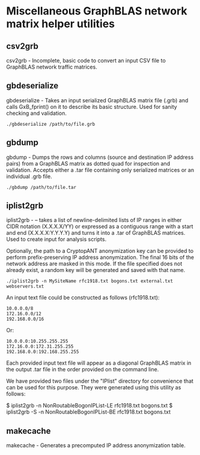 # Miscellaneous GraphBLAS network matrix helper utilities

## csv2grb 
csv2grb - Incomplete, basic code to convert an input CSV file to GraphBLAS network traffic matrices.  

## gbdeserialize
gbdeserialize - Takes an input serialized GraphBLAS matrix file (.grb) and calls GxB_fprint() on it 
to describe its basic structure.  Used for sanity checking and validation.

    ./gbdeserialize /path/to/file.grb

## gbdump
gbdump - Dumps the rows and columns (source and destination IP address pairs) from a GraphBLAS matrix 
as dotted quad for inspection and validation.  Accepts either a .tar file containing only serialized matrices
or an individual .grb file.

    ./gbdump /path/to/file.tar

## iplist2grb
iplist2grb - – takes a list of newline-delimited lists of IP ranges in either CIDR notation (X.X.X.X/YY) 
or expressed as a contiguous range with a start and end (X.X.X.X:Y.Y.Y.Y) and turns it into a .tar of 
GraphBLAS matrices.  Used to create input for analysis scripts.

Optionally, the path to a CryptopANT anonymization key can be provided to perform prefix-preserving
IP address anonymization.  The final 16 bits of the network address are masked in this mode.  If the
file specified does not already exist, a random key will be generated and saved with that name.

    ./iplist2grb -n MySiteName rfc1918.txt bogons.txt external.txt webservers.txt

An input text file could be constructed as follows (rfc1918.txt):

    10.0.0.0/8
    172.16.0.0/12
    192.168.0.0/16

Or:

    10.0.0.0:10.255.255.255
    172.16.0.0:172.31.255.255
    192.168.0.0:192.168.255.255

Each provided input text file will appear as a diagonal GraphBLAS matrix in the output .tar file in the
order provided on the command line.

We have provided two files under the "IPlist" directory for convenience that can be used for this purpose.
They were generated using this utility as follows:

$ iplist2grb -n NonRoutableBogonIPList-LE rfc1918.txt bogons.txt
$ iplist2grb -S -n NonRoutableBogonIPList-BE rfc1918.txt bogons.txt

## makecache
makecache - Generates a precomputed IP address anonymization table.

